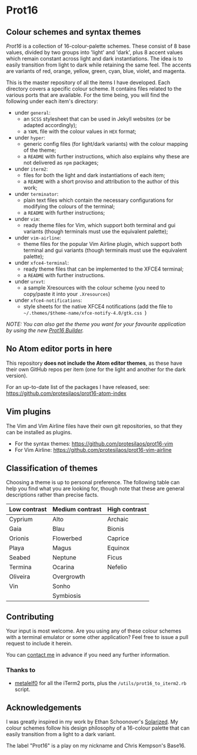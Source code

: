 # Prot16

## Colour schemes and syntax themes

*Prot16* is a collection of 16-colour-palette schemes. These consist of 8 base values, divided by two groups into 'light' and 'dark', plus 8 accent values which remain constant across light and dark instantiations. The idea is to easily transition from light to dark while retaining the same feel. The accents are variants of red, orange, yellow, green, cyan, blue, violet, and magenta.

This is the master repository of all the items I have developed. Each directory covers a specific colour scheme. It contains files related to the various ports that are available. For the time being, you will find the following under each item's directory:

- under `general`:
  - an `SCSS` stylesheet that can be used in Jekyll websites (or be adapted accordingly);
  - a `YAML` file with the colour values in `HEX` format;
- under `hyper`:
  - generic config files (for light/dark variants) with the colour mapping of the theme;
  - a `README` with further instructions, which also explains why these are not delivered as `npm` packages;
- under `iterm2`:
  - files for both the light and dark instantiations of each item;
  - a `README` with a short proviso and attribution to the author of this work;
- under `terminator`:
  - plain text files which contain the necessary configurations for modifying the colours of the terminal;
  - a `README` with further instructions;
- under `vim`:
  - ready theme files for Vim, which support both terminal and gui variants (though terminals must use the equivalent palette);
- under `vim-airline`:
  - theme files for the popular Vim Airline plugin, which support both terminal and gui variants (though terminals must use the equivalent palette);
- under `xfce4-terminal`:
  - ready theme files that can be implemented to the XFCE4 terminal;
  - a `README` with further instructions.
- under `urxvt`:
  - a sample Xresources with the colour scheme (you need to copy/paste it into your `.Xresources`)
- under `xfce4-notifications`:
  - style sheets for the native XFCE4 notifications (add the file to `~/.themes/$theme-name/xfce-notify-4.0/gtk.css `)

*NOTE: You can also get the theme you want for your favourite application by using the new [Prot16 Builder](https://github.com/protesilaos/prot16-builder).*

## No Atom editor ports in here

This repository **does not include the Atom editor themes**, as these have their own GitHub repos per item (one for the light and another for the dark version).

For an up-to-date list of the packages I have released, see: https://github.com/protesilaos/prot16-atom-index

## Vim plugins

The Vim and Vim Airline files have their own git repositories, so that they can be installed as plugins.

- For the syntax themes: https://github.com/protesilaos/prot16-vim
- For Vim Airline: https://github.com/protesilaos/prot16-vim-airline

## Classification of themes

Choosing a theme is up to personal preference. The following table can help you find what you are looking for, though note that these are general descriptions rather than precise facts.

Low contrast | Medium contrast | High contrast
--- | --- | --- |
Cyprium | Alto | Archaic
Gaia | Blau | Bionis
Orionis | Flowerbed | Caprice
Playa | Magus | Equinox
Seabed | Neptune | Ficus
Termina | Ocarina | Nefelio
 | Oliveira | Overgrowth
 | Vin | Sonho
  |  | Symbiosis

## Contributing

Your input is most welcome. Are you using any of these colour schemes with a terminal emulator or some other application? Feel free to issue a pull request to include it herein.

You can [contact me](https://protesilaos.com/contact/) in advance if you need any further information.

### Thanks to

- [metalelf0](https://github.com/metalelf0) for all the iTerm2 ports, plus the `/utils/prot16_to_iterm2.rb` script.

## Acknowledgements

I was greatly inspired in my work by Ethan Schoonover's [Solarized](http://ethanschoonover.com/solarized). My colour schemes follow his design philosophy of a 16-colour palette that can easily transition from a light to a dark variant.

The label "Prot16" is a play on my nickname and Chris Kempson's Base16.
